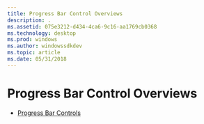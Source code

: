 ```yaml
---
title: Progress Bar Control Overviews
description: .
ms.assetid: 075e3212-d434-4ca6-9c16-aa1769cb0368
ms.technology: desktop
ms.prod: windows
ms.author: windowssdkdev
ms.topic: article
ms.date: 05/31/2018
---
```


# Progress Bar Control Overviews

-   [Progress Bar Controls](progress-bar-control.md)

 

 




